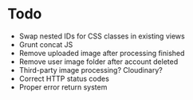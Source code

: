 # Todo

* Swap nested IDs for CSS classes in existing views
* Grunt concat JS
* Remove uploaded image after processing finished
* Remove user image folder after account deleted
* Third-party image processing? Cloudinary?
* Correct HTTP status codes
* Proper error return system